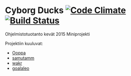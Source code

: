 # Cyborg Ducks [![Code Climate](https://codeclimate.com/github/Ooppa/ohtu-miniproj-cyborg-ducks-/badges/gpa.svg)](https://codeclimate.com/github/Ooppa/ohtu-miniproj-cyborg-ducks-) [![Build Status](https://travis-ci.org/Ooppa/ohtu-miniproj-cyborg-ducks-.svg)](https://travis-ci.org/Ooppa/ohtu-miniproj-cyborg-ducks-)
Ohjelmistotuotanto kevät 2015 Miniprojekti

Projektiin kuuluvat:
* [Ooppa](https://github.com/Ooppa)
* [samutamm](https://github.com/samutamm)
* [wakr](https://github.com/wakr)
* [goalaleo](https://github.com/goalaleo)
